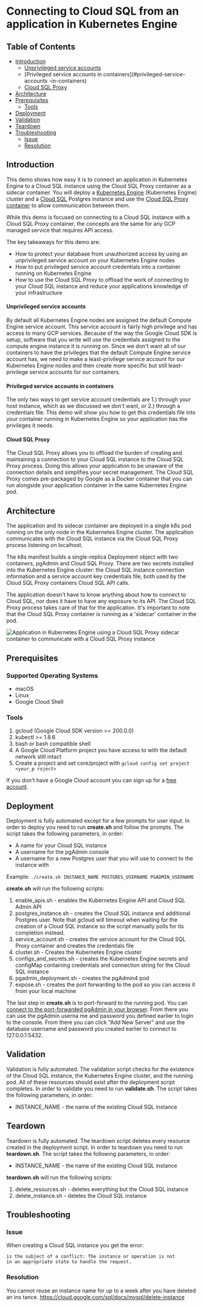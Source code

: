 # Connecting to Cloud SQL from an application in Kubernetes Engine

## Table of Contents

* [Introduction](#introduction)
    * [Unprivileged service accounts](#unprivileged-service-accounts)
    * [Privileged service accounts in containers](#privileged-service-accounts
-in-containers)
    * [Cloud SQL Proxy](#cloud-sql-proxy)
* [Architecture](#architecture)
* [Prerequisites](#prerequisites)
  * [Tools](#tools)
* [Deployment](#deployment)
* [Validation](#validation)
* [Teardown](#teardown)
* [Troubleshooting](#troubleshooting)
  * [Issue](#issue)
  * [Resolution](#resolution)

## Introduction
This demo shows how easy it is to connect an application in Kubernetes Engine to a Cloud SQL
instance using the Cloud SQL Proxy container as a sidecar container. You will
deploy a [Kubernetes
Engine](https://cloud.google.com/kubernetes-engine/) (Kubernetes Engine)
cluster and a [Cloud SQL](https://cloud.google.com/sql/docs/) Postgres instance
and use the [Cloud SQL Proxy container](gcr.io/cloudsql-docker/gce-proxy:1.11)
to allow communication between them.

While this demo is focused on connecting to a Cloud SQL instance with a Cloud
SQL Proxy container, the concepts are the same for any GCP managed service that
requires API access.

The key takeaways for this demo are:
* How to protect your database from unauthorized access by using an
unprivileged service account on your Kubernetes Engine nodes
* How to put privileged service account credentials into a container running on
Kubernetes Engine
* How to use the Cloud SQL Proxy to offload the work of connecting to your
Cloud SQL instance and reduce your applications knowledge of your infrastructure

#### Unprivileged service accounts
By default all Kubernetes Engine nodes are assigned the default Compute Engine service
account. This service account is fairly high privilege and has access to many
GCP services. Because of the way the Google Cloud SDK is setup, software that
you write will use the credentials assigned to the compute engine instance it
is running on. Since we don't want all of our containers to have the privileges
that the default Compute Engine service account has, we need to make a
least-privilege service account for our Kubernetes Engine nodes and then create more specific
but still least-privilege service accounts for our containers.

#### Privileged service accounts in containers
The only two ways to get service account credentials are 1.) through your host
instance, which as we discussed we don't want, or 2.) through a credentials
file. This demo will show you how to get this credentials file into your
container running in Kubernetes Engine so your application has the privileges it needs.

#### Cloud SQL Proxy
The Cloud SQL Proxy allows you to offload the burden of creating and
maintaining a connection to your Cloud SQL instance to the Cloud SQL Proxy
process. Doing this allows your application to be unaware of the connection
details and simplifies your secret management. The Cloud SQL Proxy comes
pre-packaged by Google as a Docker container that you can run alongside your
application container in the same Kubernetes Engine pod.

## Architecture
The application and its sidecar container are deployed in a single k8s pod
running on the only node in the Kubernetes Engine cluster. The application communicates with
the Cloud SQL instance via the Cloud SQL Proxy process listening on localhost.

The k8s manifest builds a single-replica Deployment object with two containers,
pgAdmin and Cloud SQL Proxy. There are two secrets installed into the Kubernetes Engine
cluster: the Cloud SQL instance connection information and a service account
key credentials file, both used by the Cloud SQL Proxy containers Cloud SQL API
calls.

The application doesn't have to know anything about how to connect to Cloud
SQL, nor does it have to have any exposure to its API. The Cloud SQL Proxy
process takes care of that for the application. It's important to note that the
Cloud SQL Proxy container is running as a 'sidecar' container in the pod.

![Application in Kubernetes Engine using a Cloud SQL Proxy sidecar container to communicate
with a Cloud SQL Proxy instance](docs/architecture-diagram.png)

## Prerequisites
### Supported Operating Systems
* macOS
* Linux
* Google Cloud Shell

### Tools
1. gcloud (Google Cloud SDK version >= 200.0.0)
2. kubectl >= 1.8.6
3. bash or bash compatible shell
4. A Google Cloud Platform project you have access to with the default network
still intact
5. Create a project and set core/project with `gcloud config set project <your_p
roject>`

If you don't have a Google Cloud account you can sign up for a [free account](https://cloud.google.com/).

## Deployment
Deployment is fully automated except for a few prompts for user input. In order
to deploy you need to run **create.sh** and follow the prompts. The script
takes the following parameters, in order:
* A name for your Cloud SQL instance
* A username for the pgAdmin console
* A username for a new Postgres user that you will use to connect to the
instance with

Example: `./create.sh INSTANCE_NAME POSTGRES_USERNAME PGADMIN_USERNAME`

**create.sh** will run the following scripts:
1. enable_apis.sh - enables the Kubernetes Engine API and Cloud SQL Admin API
2. postgres_instance.sh - creates the Cloud SQL instance and additional
Postgres user. Note that gcloud will timeout when waiting for the creation of a
Cloud SQL instance so the script manually polls for its completion instead.
3. service_account.sh - creates the service account for the Cloud SQL Proxy
container and creates the credentials file
4. cluster.sh - Creates the Kubernetes Engine cluster
5. configs_and_secrets.sh - creates the Kubernetes Engine secrets and configMap containing
credentials and connection string for the Cloud SQL instance
6. pgadmin_deployment.sh - creates the pgAdmin4 pod
7. expose.sh - creates the port forwarding to the pod so you can access it from
your local machine

The last step in **create.sh** is to port-forward to the running pod. You can
[connect to the port-forwarded pgAdmin in your
browser](http://127.0.0.1:8080/login). From there you can use the pgAdmin userna
me
and password you defined earlier to login to the console. From there you can
click "Add New Server" and use the database username and password you created
earlier to connect to 127.0.0.1:5432.

## Validation
Validation is fully automated. The validation script checks for the existence
of the Cloud SQL instance, the Kubernetes Engine cluster, and the running pod. All of these
resources should exist after the deployment script completes. In order to
validate you need to run **validate.sh**. The script takes the following
parameters, in order:
* INSTANCE_NAME - the name of the existing Cloud SQL instance

## Teardown
Teardown is fully automated. The teardown script deletes every resource created
in the deployment script. In order to teardown you need to run **teardown.sh**.
The script takes the following parameters, in order:
* INSTANCE_NAME - the name of the existing Cloud SQL instance

**teardown.sh** will run the following scripts:
1. delete_resources.sh - deletes everything but the Cloud SQL instance
2. delete_instance.sh - deletes the Cloud SQL instance

## Troubleshooting

### Issue
When creating a Cloud SQL instance you get the error:

```ERROR: (gcloud.sql.instances.create) Resource in project [...]
is the subject of a conflict: The instance or operation is not
in an appropriate state to handle the request.
```

### Resolution
You cannot reuse an instance name for up to a week after you have deleted an ins
tance.
https://cloud.google.com/sql/docs/mysql/delete-instance
